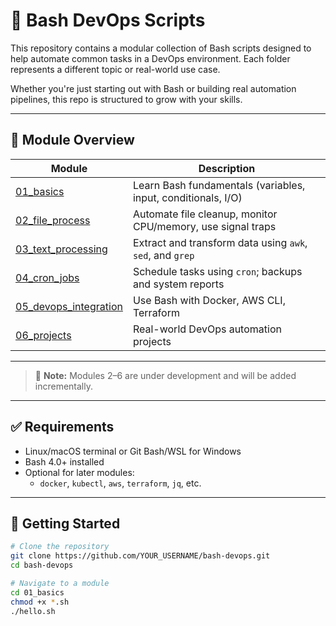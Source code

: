 # 🐧 Bash DevOps Scripts

This repository contains a modular collection of Bash scripts designed to help automate common tasks in a DevOps environment. Each folder represents a different topic or real-world use case.

Whether you're just starting out with Bash or building real automation pipelines, this repo is structured to grow with your skills.

---

## 📁 Module Overview

| Module                                    | Description                                                           |
|-------------------------------------------|-----------------------------------------------------------------------|
| [01_basics](./01_basics/README.md)        | Learn Bash fundamentals (variables, input, conditionals, I/O)        |
| [02_file_process](./02_file_process/README.md)  | Automate file cleanup, monitor CPU/memory, use signal traps     |
| [03_text_processing](./03_text_processing/README.md) | Extract and transform data using `awk`, `sed`, and `grep`        |
| [04_cron_jobs](./04_cron_jobs/README.md)        | Schedule tasks using `cron`; backups and system reports         |
| [05_devops_integration](./05_devops_integration/README.md) | Use Bash with Docker, AWS CLI, Terraform                     |
| [06_projects](./06_projects/README.md)          | Real-world DevOps automation projects                            |

---

> 📌 **Note:** Modules 2–6 are under development and will be added incrementally.

---

## ✅ Requirements

- Linux/macOS terminal or Git Bash/WSL for Windows
- Bash 4.0+ installed
- Optional for later modules:
  - `docker`, `kubectl`, `aws`, `terraform`, `jq`, etc.

---

## 🚀 Getting Started

```bash
# Clone the repository
git clone https://github.com/YOUR_USERNAME/bash-devops.git
cd bash-devops

# Navigate to a module
cd 01_basics
chmod +x *.sh
./hello.sh
